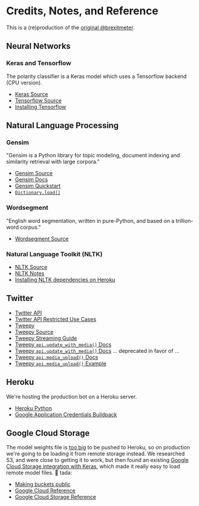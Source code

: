# Credits, Notes, and Reference

This is a (re)production of the [original @brexitmeter](https://twitter.com/brexitmeter).

## Neural Networks

### Keras and Tensorflow

The polarity classifier is a Keras model which uses a Tensorflow backend (CPU version).

  + [Keras Source](https://github.com/keras-team/keras)
  + [Tensorflow Source](https://github.com/tensorflow/tensorflow)
  + [Installing Tensorflow](https://www.tensorflow.org/install/pip)

## Natural Language Processing

### Gensim

"Gensim is a Python library for topic modeling, document indexing and similarity retrieval with large corpora."

  + [Gensim Source](https://github.com/RaRe-Technologies/gensim)
  + [Gensim Docs](https://radimrehurek.com/gensim/apiref.html)
  + [Gensim Quickstart](https://github.com/RaRe-Technologies/gensim/blob/develop/docs/notebooks/gensim%20Quick%20Start.ipynb)
  + [`Dictionary.load()`](https://radimrehurek.com/gensim/corpora/dictionary.html#gensim.corpora.dictionary.Dictionary.load)

### Wordsegment

"English word segmentation, written in pure-Python, and based on a trillion-word corpus."

  + [Wordsegment Source](https://github.com/grantjenks/python-wordsegment)

### Natural Language Toolkit (NLTK)

  + [NLTK Source](https://github.com/nltk/nltk)
  + [NLTK Notes](https://github.com/prof-rossetti/nyu-info-2335-201905/blob/master/notes/python/packages/nltk.md)
  + [Installing NLTK dependencies on Heroku](https://devcenter.heroku.com/articles/python-nltk)

## Twitter

  + [Twitter API](https://developer.twitter.com/en/apps/)
  + [Twitter API Restricted Use Cases](https://developer.twitter.com/en/developer-terms/more-on-restricted-use-cases)
  + [Tweepy](http://www.tweepy.org/)
  + [Tweepy Source](https://github.com/tweepy/tweepy)
  + [Tweepy Streaming Guide](http://docs.tweepy.org/en/v3.8.0/streaming_how_to.html)
  + [Tweepy `api.update_with_media()` Docs](http://docs.tweepy.org/en/v3.8.0/api.html?highlight=update_with_media#API.update_with_media)
  + [Tweepy `api.update_with_media()` Docs](http://docs.tweepy.org/en/v3.8.0/api.html?highlight=update_with_media#API.update_with_media) ... deprecated in favor of ...
  + [Tweepy `api.media_upload()` Docs](http://docs.tweepy.org/en/v3.8.0/api.html?highlight=update_with_media#API.media_upload)
  + [Tweepy `api.media_upload()` Example](https://stackoverflow.com/questions/51106363/tweet-mp4-files-with-tweepy)

## Heroku

We're hosting the production bot on a Heroku server.

  + [Heroku Python](https://devcenter.heroku.com/articles/getting-started-with-python)
  + [Google Application Credentials Buildpack](https://github.com/elishaterada/heroku-google-application-credentials-buildpack)

## Google Cloud Storage

The model weights file is [too big](https://stackoverflow.com/questions/44822146/githeroku-repository-or-object-not-found) to be pushed to Heroku, so on production we're going to be loading it from remote storage instead. We researched S3, and were close to getting it to work, but then found an existing [Google Cloud Storage integration with Keras](https://github.com/keras-team/keras/pull/11636/files), which made it really easy to load remote model files. :pray: tada:

  + [Making buckets public](https://cloud.google.com/storage/docs/access-control/making-data-public)
  + [Google Cloud Reference](https://cloud.google.com/python/docs/reference/)
  + [Google Cloud Storage Reference](https://cloud.google.com/storage/docs/reference/libraries)
